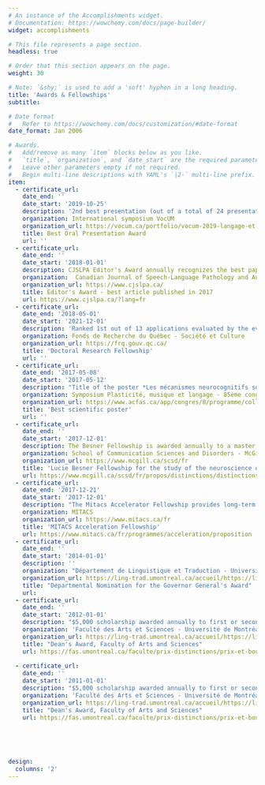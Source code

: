 ```yaml
---
# An instance of the Accomplishments widget.
# Documentation: https://wowchemy.com/docs/page-builder/
widget: accomplishments

# This file represents a page section.
headless: true

# Order that this section appears on the page.
weight: 30

# Note: `&shy;` is used to add a 'soft' hyphen in a long heading.
title: 'Awards & Fellowships'
subtitle:

# Date format
#   Refer to https://wowchemy.com/docs/customization/#date-format
date_format: Jan 2006

# Awards.
#   Add/remove as many `item` blocks below as you like.
#   `title`, `organization`, and `date_start` are the required parameters.
#   Leave other parameters empty if not required.
#   Begin multi-line descriptions with YAML's `|2-` multi-line prefix.
item:
  - certificate_url: 
    date_end: ''
    date_start: '2019-10-25'
    description: '2nd best presentation (out of a total of 24 presentations)'
    organization: International symposium VocUM
    organization_url: https://vocum.ca/portfolio/vocum-2019-langage-et-temps/
    title: Best Oral Presentation Award
    url: ''
  - certificate_url:
    date_end: ''
    date_start: '2018-01-01'
    description: CJSLPA Editor's Award annually recognizes the best paper published in the Canadian Journal of Speech-Language Pathology and Audiology. 
    organization:  Canadian Journal of Speech-Language Pathology and Audiology.
    organization_url: https://www.cjslpa.ca/
    title: Editor's Award - best article published in 2017
    url: https://www.cjslpa.ca/?lang=fr
  - certificate_url: 
    date_end: '2018-05-01'
    date_start: '2021-12-01'
    description: 'Ranked 1st out of 13 applications evaluated by the evaluation committee 11B - Linguistics / Translation'
    organization: Fonds de Recherche du Québec - Société et Culture
    organization_url: https://frq.gouv.qc.ca/
    title: 'Doctoral Research Fellowship'
    url: ''
  - certificate_url: 
    date_end: '2017-05-08'
    date_start: '2017-05-12'
    description: "Title of the poster *Les mécanismes neurocognitifs sous-jacents aux aspects de sémantique logique du traitement de la phrase - une étude en potentiels évoqués (PE) sur la vérification des conditions de vérité*"
    organization: Symposium Plasticité, musique et langage - 85ème congrès de l'ACFAS 
    organization_url: https://www.acfas.ca/app/congres/8/programme/colloques/6732
    title: 'Best scientific poster'
    url: ''
  - certificate_url: 
    date_end: ''
    date_start: '2017-12-01'
    description: The Besner Fellowship is awarded annually to a master's or doctoral student at the School of Communication Sciences and Disorders who is conducting research in the neuroscience of human communication and who is advancing knowledge of the relationship between language, communication and the human brain
    organization: School of Communication Sciences and Disorders - McGill University
    organization_url: https://www.mcgill.ca/scsd/fr 
    title: 'Lucie Besner Fellowship for the study of the neuroscience of human communication'
    url: https://www.mcgill.ca/scsd/fr/propos/distinctions/distinctions-etudiantes/bourse-de-recherche-pour-letude-des-neurosciences-de-la-communication-humaine-lucie-besner
  - certificate_url: 
    date_end: '2017-12-21'
    date_start: '2017-12-01'
    description: "The Mitacs Accelerator Fellowship provides long-term funding and an internship option for Masters and PhD students. Successful applicants also have access to professional development to help them ensure project success and develop coveted professional skills."
    organization: MITACS
    organization_url: https://www.mitacs.ca/fr
    title: 'MITACS Acceleration Fellowship'
    url: https://www.mitacs.ca/fr/programmes/acceleration/proposition 
  - certificate_url: 
    date_end: ''
    date_start: '2014-01-01'
    description: ''
    organization: "Département de Linguistique et Traduction - Université de Montréal"
    organization_url: https://ling-trad.umontreal.ca/accueil/https://ling-trad.umontreal.ca/accueil/
    title: "Departmental Nomination for the Governor General's Award"
    url:
  - certificate_url: 
    date_end: ''
    date_start: '2012-01-01'
    description: "$5,000 scholarship awarded annually to first or second year students who have distinguished themselves during their studies in the Faculty of Arts and Sciences."
    organization: 'Faculté des Arts et Sciences - Université de Montréal'
    organization_url: https://ling-trad.umontreal.ca/accueil/https://ling-trad.umontreal.ca/accueil/
    title: "Dean's Award, Faculty of Arts and Sciences"
    url: https://fas.umontreal.ca/faculte/prix-distinctions/prix-et-bourses-des-etudiants/2012/#c61731
    
  - certificate_url: 
    date_end: ''
    date_start: '2011-01-01'
    description: "$5,000 scholarship awarded annually to first or second year students who have distinguished themselves during their studies in the Faculty of Arts and Sciences."
    organization: 'Faculté des Arts et Sciences - Université de Montréal'
    organization_url: https://ling-trad.umontreal.ca/accueil/https://ling-trad.umontreal.ca/accueil/
    title: "Dean's Award, Faculty of Arts and Sciences"
    url: https://fas.umontreal.ca/faculte/prix-distinctions/prix-et-bourses-des-etudiants/2011/#c61731
    
    
    
    
    
design:
  columns: '2'
---
```

